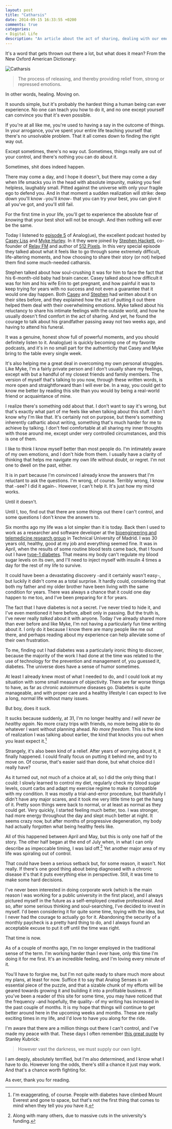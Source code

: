 ```yaml
---
layout: post
title: "Catharsis"
date: 2014-09-15 16:33:55 +0200
comments: true
categories: 
- Digital Life
description: "An article about the act of sharing, dealing with our emotions, facing our fears, and moving on."
---
```


It's a word that gets thrown out there a lot, but what does it mean? From the New Oxford American Dictionary:

![Catharsis](https://farm6.staticflickr.com/5556/15224878726_3e96d93fc6_o.png)

> The process of releasing, and thereby providing relief from, strong or repressed emotions.

In other words, healing. Moving on. 

It sounds simple, but it's probably the hardest thing a human being can ever experience. No one can teach you how to do it, and no one except yourself can convince you that it's even possible.

If you're at all like me, you're used to having a say in the outcome of things. In your arrogance, you've spent your entire life teaching yourself that there's no unsolvable problem. That it all comes down to finding the right way out.

Except sometimes, there's no way out. Sometimes, things really are out of your control, and there's nothing you can do about it.

Sometimes, shit does indeed happen.

There may come a day, and I hope it doesn't, but there may come a day when life smacks you in the head with absolute impunity, making you feel helpless, laughably small. Pitted against the universe with only your fragile ego to defend you. And in that moment a sudden realization will strike: deep down you'll know ⎯you'll _know_⎯ that you can try your best, you can give it all you've got, and you'll still fail.

For the first time in your life, you'll get to experience the absolute fear of _knowing_ that your best shot will not be enough. And then nothing will ever be the same.

Today I listened to [episode 5](http://relay.fm/analogue/5) of Analog(ue), the excellent podcast hosted by [Casey Liss](http://twitter.com/caseyliss) and [Myke Hurley](http://twitter.com/imyke). In it they were joined by [Stephen Hackett](http://twitter.com/ismh), co-founder of [Relay FM](http://relay.fm) and author of [512 Pixels](http://www.512pixels.net). In this very special episode they talked about what it feels like to go through some extremely difficult, life-altering moments, and how choosing to share their story (or not) helped them find some much-needed catharsis.

Stephen talked about how soul-crushing it was for him to face the fact that his 6-month-old baby had brain cancer. Casey talked about how difficult it was for him and his wife Erin to get pregnant, and how painful it was to keep trying for years with no success and not even a guarantee that it would one day happen. Both [Casey](http://www.caseyliss.com/2014/5/14/finally) and [Stephen](http://www.512pixels.net/blog/2011/04/two-years) had written about it on their sites before, and they explained how the act of putting it out there helped them deal with their overwhelming emotions. Myke talked about his reluctancy to share his intimate feelings with the outside world, and how he usually doesn't find comfort in the act of sharing. And yet, he found the courage to talk about his grandfather passing away not two weeks ago, and having to attend his funeral.

It was a genuine, honest show full of powerful moments, and you should definitely listen to it. Analog(ue) is quickly becoming one of my favorite podcasts, and it's in no small part for the authenticity that Casey and Myke bring to the table every single week.

It's also helping me a great deal in overcoming my own personal struggles. Like Myke, I'm a fairly private person and I don't usually share my feelings, except with but a handful of my closest friends and family members. The version of myself that's talking to you now, through these written words, is more open and straightforward than I will ever be. In a way, you could get to know me better by reading this site than you would by being a real-world friend or acquaintance of mine.

I realize there's something odd about that. I don't want to say it's wrong, but that's exactly what part of me feels like when talking about this stuff. I don't know why I'm like that. It's certainly not on purpose, but there's something inherently cathartic about writing, something that's much harder for me to achieve by talking. I don't feel comfortable at all sharing my inner thoughts with those around me, except under very controlled circumstances, and this is one of them.

I like to think I know myself better than most people do. I'm intimately aware of my own emotions, and I don't hide from them. I usually have a clarity of thinking that helps me navigate my own life without doubt, or regret. I'm not one to dwell on the past, either.

It is in part because I'm convinced I already know the answers that I'm reluctant to ask the questions. I'm wrong, of course. Terribly wrong, I know that ⎯see? I did it again⎯. However, I can't help it. It's just how my mind works. 

Until it doesn't. 

Until I, too, find out that there are some things out there I can't control, and some questions I don't know the answers to.

Six months ago my life was a lot simpler than it is today. Back then I used to work as a researcher and software developer at the [bioengineering and telemedicine research group](http://www.gbt.tfo.upm.es) in Technical University of Madrid. I was 30 years old, healthy, good at my job and everything seemed fine. It was in April, when the results of some routine blood tests came back, that I found out I have [type-1 diabetes](http://en.wikipedia.org/wiki/Diabetes_mellitus_type_1). That means my body can't regulate my blood sugar levels on its own, and I'll need to inject myself with insulin 4 times a day for the rest of my life to survive.

It could have been a devastating discovery ⎯and it certainly wasn't easy⎯, but luckily it didn't come as a total surprise. It hardly could, considering that both my father and my older brother have been living with the same condition for years. There was always a chance that it could one day happen to me too, and I've been preparing for it for years.

The fact that I have diabetes is not a secret. I've never tried to hide it, and I've even mentioned it here before, albeit only in passing. But the truth is, I've never really _talked_ about it with anyone. Today I've already shared more than ever before and like Myke, I'm not having a particularly fun time writing about it. I only do it because I know there are many people like me out there, and perhaps reading about my experience can help alleviate some of their own frustration.

To me, finding out I had diabetes was a particularly ironic thing to discover, because the majority of the work I had done at the time was related to the use of technology for the prevention and management of, you guessed it, diabetes. The universe does have a sense of humor sometimes.

At least I already knew most of what I needed to do, and I could look at my situation with some small measure of objectivity. There are far worse things to have, as far as chronic autoimmune diseases go. Diabetes is quite manageable, and with proper care and a healthy lifestyle I can expect to live a long, normal life without many issues.

But boy, does it suck.

It sucks because suddenly, at 31, I'm no longer healthy and _I will never be healthy again_. No more crazy trips with friends, no more being able to do whatever I want without planning ahead. _No more freedom_. This is the kind of realization I was talking about earlier, the kind that knocks you out when you least expect it.[^1]

[^1]: I'm exaggerating, of course. People with diabetes have climbed Mount Everest and gone to space, but that's not the first thing that comes to mind when they tell you _you_ have it.

Strangely, it's also been kind of a relief. After years of worrying about it, it finally happened. I could finally focus on putting it behind me, and try to move on. Of course, that's easier said than done, but what choice did I really have? 

As it turned out, not much of a choice at all, so I did the only thing that I could: I slowly learned to control my diet, regularly check my blood sugar levels, count carbs and adapt my exercise regime to make it compatible with my condition. It was mostly a trial-and-error procedure, but thankfully I didn't have any major scares, and it took me very little time to get the hang of it. Pretty soon things were back to normal, or at least as normal as they could get. Very quickly, I started feeling much better, too. I was stronger, had more energy throughout the day and slept much better at night. It seems crazy now, but after months of progressive degeneration, my body had actually forgotten what being healthy feels like.

All of this happened between April and May, but this is only one half of the story. The other half began at the end of July when, in what I can only describe as impeccable timing, I was laid off.[^2] Yet another major area of my life was spiraling out of control.

[^2]: Along with many others, due to massive cuts in the university's funding.

That could have been a serious setback but, for some reason, it wasn't. Not really. If there's one good thing about being diagnosed with a chronic disease it's that it puts everything else in perspective. Still, it was time to make some hard decisions.

I've never been interested in doing corporate work (which is the main reason I was working for a public university in the first place), and I always pictured myself in the future as a self-employed creative professional. And so, after some serious thinking and soul-searching, I've decided to invest in myself. I'd been considering it for quite some time, toying with the idea, but I never had the courage to actually go for it. Abandoning the security of a monthly paycheck is a pretty hard thing to do, and I always found an acceptable excuse to put it off until the time was right. 

That time is now.

As of a couple of months ago, I'm no longer employed in the traditional sense of the term. I'm working harder than I ever have, only this time I'm doing it for me first. It's an incredible feeling, and I'm loving every minute of it.

You'll have to forgive me, but I'm not quite ready to share much more about my plans, at least for now. Suffice it to say that Analog Senses is an essential piece of the puzzle, and that a sizable chunk of my efforts will be geared towards growing it and building it into a profitable business. If you've been a reader of this site for some time, you may have noticed that the frequency ⎯and hopefully, the quality⎯ of my writing has increased in the past couple of months. It is my hope that things will continue to get better around here in the upcoming weeks and months. These are really exciting times in my life, and I'd love to have you along for the ride.

I'm aware that there are a million things out there I can't control, and I've made my peace with that. These days I often remember [this great quote](http://books.google.com/books?id=iOU9bIlnPHIC&lpg=PA73&dq=%22if%20life%20is%20so%20purposeless%2C%20do%20you%20feel%20that%20it's%20worth%20living%3F%22&pg=PA73#v=onepage&q=%22if%20life%20is%20so%20purposeless%2C%20do%20you%20feel%20that%20it's%20worth%20living%3F%22&f=false) by Stanley Kubrick:

> However vast the darkness, we must supply our own light.

I am deeply, absolutely terrified, but I'm also determined, and I know what I have to do. However long the odds, there's still a chance it just may work. And that's a chance worth fighting for.

As ever, thank you for reading.